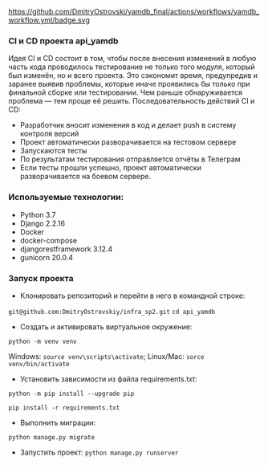https://github.com/DmitryOstrovski/yamdb_final/actions/workflows/yamdb_workflow.yml/badge.svg
### CI и CD проекта api_yamdb
Идея CI и CD состоит в том, чтобы после внесения изменений в любую часть кода проводилось тестирование не только того модуля, который был изменён, но и всего проекта. Это сэкономит время, предупредив и заранее выявив проблемы, которые иначе проявились бы только при финальной сборке или тестировании. Чем раньше обнаруживается проблема — тем проще её решить. 
Последовательность действий CI и CD:
- Разработчик вносит изменения в код и делает push в систему контроля версий
- Проект автоматически разворачивается на тестовом сервере
- Запускаются тесты
- По результатам тестирования отправляется отчёты в Телеграм
- Если тесты прошли успешно, проект автоматически разворачивается на боевом сервере.

### Используемые технологии:
- Python 3.7
- Django 2.2.16
- Docker
- docker-compose
- djangorestframework 3.12.4
- gunicorn 20.0.4

### Запуск проекта

- Клонировать репозиторий и перейти в него в командной строке:

```git@github.com:DmitryOstrovskiy/infra_sp2.git```
```cd api_yamdb```

- Cоздать и активировать виртуальное окружение:

```python -m venv venv```

Windows: ```source venv\scripts\activate```; Linux/Mac: ```sorce venv/bin/activate```

- Установить зависимости из файла requirements.txt:

```python -m pip install --upgrade pip```

```pip install -r requirements.txt```

- Выполнить миграции:

```python manage.py migrate```


- Запустить проект:
```python manage.py runserver```
